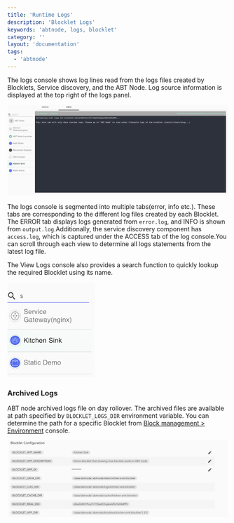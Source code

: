 ```yaml
---
title: 'Runtime Logs'
description: 'Blocklet Logs'
keywords: 'abtnode, logs, blocklet'
category: ''
layout: 'documentation'
tags:
  - 'abtnode'
---
```


The logs console shows log lines read from the logs files created by Blocklets, Service discovery, and the ABT Node. Log source information is displayed at the top right of the logs panel.

![](./images/blocklet-logs.png)

The logs console is segmented into multiple tabs(error, info etc.). These tabs are corresponding to the different log files created by each Blocklet. The ERROR tab displays logs generated from `error.log`, and INFO is shown from `output.log`.Additionally, the service discovery component has `access.log`, which is captured under the ACCESS tab of the log console.You can scroll through each view to determine all logs statements from the latest log file.

The View Logs console also provides a search function to quickly lookup the required Blocklet using its name.

![](./images/blocklet-search.png)

### Archived Logs
ABT node archived logs file on day rollover. The archived files are available at path specified by `BLOCKLET_LOGS_DIR` environment variable. You can determine the path for a specific Blocklet from [Block management > Environment](/en/blocklet/environments) console.

![](./images/blocklet-env-vars.png)
